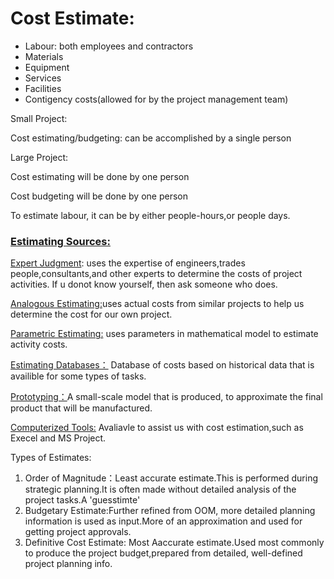 # Cost Estimate:

- Labour: both employees and contractors
- Materials
- Equipment
- Services
- Facilities
- Contigency costs(allowed for by the project management team)



Small Project:

Cost estimating/budgeting: can be accomplished by a single person

Large Project:

Cost estimating will be done by one person

Cost budgeting will be done by one person

To estimate labour, it can be by either people-hours,or people days.

### <u>Estimating Sources:</u>

<u>Expert Judgment</u>: uses the expertise of engineers,trades people,consultants,and other experts to determine the costs of project activities. If u donot know yourself, then ask someone who does.

<u>Analogous Estimating:</u>uses actual costs from similar projects to help us determine the cost for our own project.

<u>Parametric Estimating:</u>  uses parameters in mathematical model to estimate activity costs. 

<u>Estimating Databases：</u> Database of costs based on historical data that is availible for some types of tasks.

<u>Prototyping：</u>A small-scale model that is produced, to approximate the final product that will be manufactured.

<u>Computerized Tools:</u> Avaliavle to assist us with cost estimation,such as Execel and MS Project.

Types of Estimates:

1. Order of Magnitude：Least accurate estimate.This is performed during strategic planning.It is often made without detailed analysis of the project tasks.A 'guesstimte'
2. Budgetary Estimate:Further refined from OOM, more detailed planning information is used as input.More of an approximation and used for getting project approvals.
3. Definitive Cost Estimate: Most Aaccurate estimate.Used most commonly to produce the project budget,prepared from detailed, well-defined project planning info.